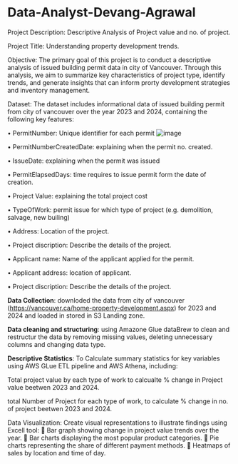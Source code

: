 # Data-Analyst-Devang-Agrawal
Project Description: Descriptive Analysis of Project value and no. of project.

Project Title: Understanding property development trends.

Objective: The primary goal of this project is to conduct a descriptive analysis of issued building permit data in city of Vancouver. Through this analysis, we aim to summarize key characteristics of project type, identify trends, and generate insights that can inform prorty development strategies and inventory management.

Dataset: The dataset includes informational data of issued building permit from city of vancouver over the year 2023 and 2024, containing the following key features:

•	PermitNumber: Unique identifier for each permit
![image](https://github.com/user-attachments/assets/5b14e7c2-ca69-4e14-a0fe-171518187a3e)

•	PermitNumberCreatedDate: explaining when the permit no. created.

•	IssueDate: explaining when the permit was issued

•	PermitElapsedDays: time requires to issue permit form the date of creation.

•	Project Value: explaining the total project cost 

•	TypeOfWork: permit issue for which type of project (e.g. demolition, salvage, new builing)

•	Address: Location of the project.

•	Project discription: Describe the details of the project.

•	Applicant name: Name of the applicant applied for the permit.

•	Applicant address: location of applicant.

•	Project discription: Describe the details of the project.

**Data Collection**: downloded the data from city of vancouver (https://vancouver.ca/home-property-development.aspx) for 2023 and 2024 and loaded in stored in S3 Landing zone.

**Data cleaning and structuring**: using Amazone Glue dataBrew to clean and restructur the data by removing missing values, deleting unnecessary columns and changing data type.

**Descriptive Statistics**:
To	Calculate summary statistics for key variables using AWS GLue ETL pipeline and AWS Athena, including:

Total project value by each type of work to calcualte % change in Project value beetwen 2023 and 2024.

total Number of Project for each type of work, to calculate % change in no. of project beetwen 2023 and 2024.

Data Visualization: 
	Create visual representations to illustrate findings using Excell tool:
	Bar graph showing change in project value trends over the year.
	Bar charts displaying the most popular product categories.
	Pie charts representing the share of different payment methods.
	Heatmaps of sales by location and time of day.
